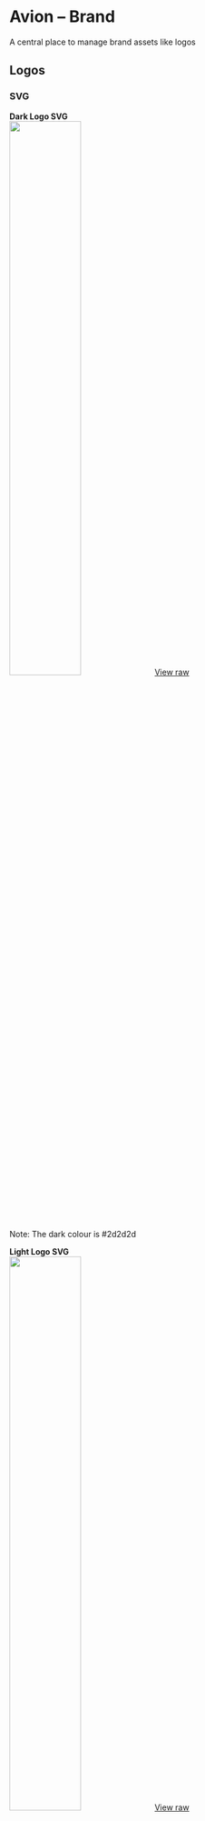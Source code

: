 # Avion – Brand
A central place to manage brand assets like logos

## Logos

### SVG

**Dark Logo SVG**  
<img src="/brand/assets/logo-dark.svg" width="50%" height="50%">
[View raw](/brand/assets/logo-dark.svg)  
Note: The dark colour is #2d2d2d

**Light Logo SVG**  
<img src="/brand/assets/logo-light.svg" width="50%" height="50%">
[View raw](/brand/assets/logo-light.svg)  
Note: The light colour is #f7f8f8

The SVGs are identical apart from the dark and light colouring.

**Standard emblem SVG**  
<img src="/brand/assets/emblem.svg" width="50%" height="50%">
[View raw](/brand/assets/emblem.svg)  

**Multi-use emblem SVG**  
<img src="/brand/assets/emblem-multi-use.svg" width="50%" height="50%">
[View raw](/brand/assets/emblem-multi-use.svg)  
Note: The light colour is #f7f8f8, but this can be used with other fills (sensibly)
